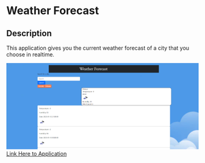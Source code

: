# Weather Forecast
## Description
This application gives you the current weather forecast of a city that you choose in realtime.

![Application](./Images/Application.PNG)
[Link Here to Application](https://musadaq23.github.io/Weather-forecast/)